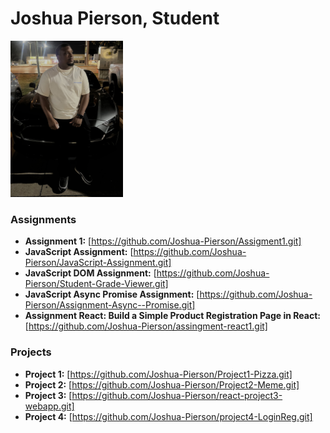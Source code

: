 # Joshua Pierson, Student
<img src="./assets/josh.jpg" style="width:180px"/>

### Assignments 
- **Assignment 1:** [https://github.com/Joshua-Pierson/Assigment1.git]
- **JavaScript Assignment:** [https://github.com/Joshua-Pierson/JavaScript-Assignment.git]
- **JavaScript DOM Assignment:** [https://github.com/Joshua-Pierson/Student-Grade-Viewer.git]
- **JavaScript Async Promise Assignment:** [https://github.com/Joshua-Pierson/Assignment-Async--Promise.git]
- **Assignment React: Build a Simple Product Registration Page in React:** [https://github.com/Joshua-Pierson/assingment-react1.git]


### Projects
- **Project 1:** [https://github.com/Joshua-Pierson/Project1-Pizza.git]
- **Project 2:** [https://github.com/Joshua-Pierson/Project2-Meme.git]
- **Project 3:** [https://github.com/Joshua-Pierson/react-project3-webapp.git]
- **Project 4:** [https://github.com/Joshua-Pierson/project4-LoginReg.git]
